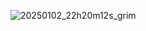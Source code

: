 


![20250102_22h20m12s_grim](https://github.com/user-attachments/assets/d0c977a0-e5eb-4196-941d-9b58eb498754)
